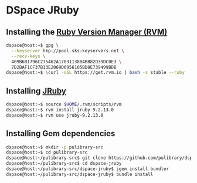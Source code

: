 # DSpace JRuby

## Installing the [Ruby Version Manager (RVM)](https://rvm.io/)
```bash
dspace@host:~$ gpg \
  --keyserver hkp://pool.sks-keyservers.net \
  --recv-keys \
  409B6B1796C275462A1703113804BB82D39DC0E3 \
  7D2BAF1CF37B13E2069D6956105BD0E739499BDB
dspace@host:~$ \curl -sSL https://get.rvm.io | bash -s stable --ruby
```

## Installing [JRuby](https://www.jruby.org/)
```bash
dspace@host:~$ source $HOME/.rvm/scripts/rvm
dspace@host:~$ rvm install jruby-9.2.13.0
dspace@host:~$ rvm use jruby-9.2.13.0
```

## Installing Gem dependencies
```bash
dspace@host:~$ mkdir -p pulibrary-src
dspace@host:~$ cd pulibrary-src
dspace@host:~/pulibrary-src$ git clone https://github.com/pulibrary/dspace-jruby.git
dspace@host:~/pulibrary-src$ cd dspace-jruby
dspace@host:~/pulibrary-src/dspace-jruby$ jgem install bundler
dspace@host:~/pulibrary-src/dspace-jruby$ bundle install
```
